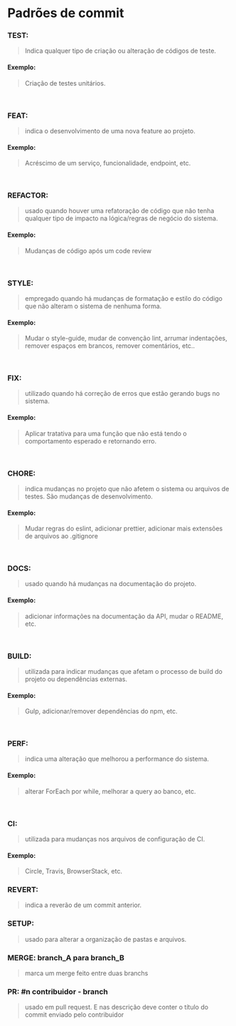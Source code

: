 # Padrões de commit

### TEST:
  > Indica qualquer tipo de criação ou alteração de códigos de teste.
  #### Exemplo: 
  > Criação de testes unitários.

<br>

### FEAT:
  > indica o desenvolvimento de uma nova feature ao projeto.
  #### Exemplo: 
  > Acréscimo de um serviço, funcionalidade, endpoint, etc.

<br>

### REFACTOR:
  > usado quando houver uma refatoração de código que não tenha qualquer tipo de impacto na lógica/regras de negócio do sistema.
  #### Exemplo: 
  > Mudanças de código após um code review

<br>

### STYLE:
  > empregado quando há mudanças de formatação e estilo do código que não alteram o sistema de nenhuma forma.
  #### Exemplo: 
  > Mudar o style-guide, mudar de convenção lint, arrumar indentações, remover espaços em brancos, remover comentários, etc..

<br>

### FIX:
  > utilizado quando há correção de erros que estão gerando bugs no sistema.
  #### Exemplo: 
  > Aplicar tratativa para uma função que não está tendo o comportamento esperado e retornando erro.

<br>

### CHORE:
  > indica mudanças no projeto que não afetem o sistema ou arquivos de testes. São mudanças de desenvolvimento.
  #### Exemplo: 
  > Mudar regras do eslint, adicionar prettier, adicionar mais extensões de arquivos ao .gitignore

<br>

### DOCS:
  > usado quando há mudanças na documentação do projeto.
  #### Exemplo: 
  > adicionar informações na documentação da API, mudar o README, etc.

<br>

### BUILD:
  > utilizada para indicar mudanças que afetam o processo de build do projeto ou dependências externas.
  #### Exemplo: 
  > Gulp, adicionar/remover dependências do npm, etc.

<br>

### PERF:
  > indica uma alteração que melhorou a performance do sistema.
  #### Exemplo: 
  > alterar ForEach por while, melhorar a query ao banco, etc.

<br>

### CI:
  > utilizada para mudanças nos arquivos de configuração de CI.
  #### Exemplo: 
  > Circle, Travis, BrowserStack, etc.

### REVERT:
  > indica a reverão de um commit anterior.

### SETUP:
  > usado para alterar a organização de pastas e arquivos.

### MERGE: branch_A para branch_B
  > marca um merge feito entre duas branchs

### PR: #n contribuidor - branch
  > usado em pull request. E nas descrição deve conter o título do commit enviado pelo contribuidor